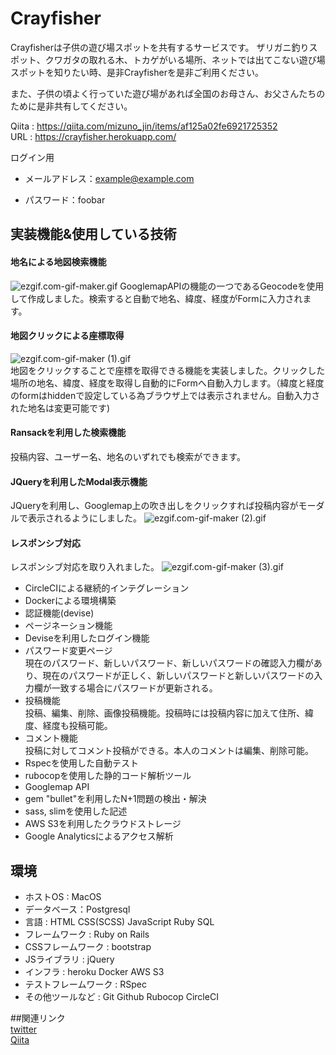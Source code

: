 
# Crayfisher

Crayfisherは子供の遊び場スポットを共有するサービスです。
ザリガニ釣りスポット、クワガタの取れる木、トカゲがいる場所、ネットでは出てこない遊び場スポットを知りたい時、是非Crayfisherを是非ご利用ください。

また、子供の頃よく行っていた遊び場があれば全国のお母さん、お父さんたちのために是非共有してください。

Qiita : https://qiita.com/mizuno_jin/items/af125a02fe6921725352
<br> URL : https://crayfisher.herokuapp.com/ 

ログイン用

- メールアドレス：example@example.com

- パスワード：foobar

## 実装機能&使用している技術

#### 地名による地図検索機能
![ezgif.com-gif-maker.gif](https://qiita-image-store.s3.ap-northeast-1.amazonaws.com/0/1059259/f45f42e6-a8c9-3608-277d-18136734a9ad.gif)
GooglemapAPIの機能の一つであるGeocodeを使用して作成しました。検索すると自動で地名、緯度、経度がFormに入力されます。

#### 地図クリックによる座標取得
![ezgif.com-gif-maker (1).gif](https://qiita-image-store.s3.ap-northeast-1.amazonaws.com/0/1059259/3c79f9a4-07f9-bd93-69e3-cd42f6b7a0c1.gif)
<br>地図をクリックすることで座標を取得できる機能を実装しました。クリックした場所の地名、緯度、経度を取得し自動的にFormへ自動入力します。（緯度と経度のformはhiddenで設定している為ブラウザ上では表示されません。自動入力された地名は変更可能です)

#### Ransackを利用した検索機能
投稿内容、ユーザー名、地名のいずれでも検索ができます。

#### JQueryを利用したModal表示機能
JQueryを利用し、Googlemap上の吹き出しをクリックすれば投稿内容がモーダルで表示されるようにしました。
![ezgif.com-gif-maker (2).gif](https://qiita-image-store.s3.ap-northeast-1.amazonaws.com/0/1059259/db44c138-018e-b965-a5ec-6f0b94dde25e.gif)

#### レスポンシブ対応
レスポンシブ対応を取り入れました。
![ezgif.com-gif-maker (3).gif](https://qiita-image-store.s3.ap-northeast-1.amazonaws.com/0/1059259/70c44c36-f982-7bc9-6fad-f5e4e5866cde.gif)

* CircleCIによる継続的インテグレーション
* Dockerによる環境構築
* 認証機能(devise)
* ページネーション機能
* Deviseを利用したログイン機能
* パスワード変更ページ
<br>現在のパスワード、新しいパスワード、新しいパスワードの確認入力欄があり、現在のパスワードが正しく、新しいパスワードと新しいパスワードの入力欄が一致する場合にパスワードが更新される。
* 投稿機能
<br>投稿、編集、削除、画像投稿機能。投稿時には投稿内容に加えて住所、緯度、経度も投稿可能。
* コメント機能
<br>投稿に対してコメント投稿ができる。本人のコメントは編集、削除可能。
* Rspecを使用した自動テスト
* rubocopを使用した静的コード解析ツール
* Googlemap API
* gem "bullet"を利用したN+1問題の検出・解決
* sass, slimを使用した記述
* AWS S3を利用したクラウドストレージ
* Google Analyticsによるアクセス解析

## 環境
* ホストOS : MacOS
* データベース：Postgresql
* 言語 : HTML CSS(SCSS) JavaScript Ruby SQL
* フレームワーク : Ruby on Rails
* CSSフレームワーク : bootstrap
* JSライブラリ : jQuery
* インフラ : heroku Docker AWS S3
* テストフレームワーク : RSpec
* その他ツールなど : Git Github Rubocop CircleCI 

##関連リンク
<br>[twitter](https://twitter.com/AePSRBFf5TyY7cL)
<br>[Qiita](https://qiita.com/mizuno_jin/items/af125a02fe6921725352)

